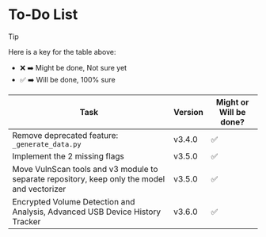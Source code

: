 # To-Do List

> [!TIP]
> Here is a key for the table above:
> - ❌ ➡️ Might be done, Not sure yet
> - ✅ ➡️ Will be done, 100% sure

| Task                                                                                         | Version | Might or Will be done? |
|----------------------------------------------------------------------------------------------|---------|------------------------|
| Remove deprecated feature: `_generate_data.py`                                               | v3.4.0  | ✅                      |
| Implement the 2 missing flags                                                                | v3.5.0  | ✅                      |
| Move VulnScan tools and v3 module to separate repository, keep only the model and vectorizer | v3.5.0  | ✅                      |
| Encrypted Volume Detection and Analysis, Advanced USB Device History Tracker                 | v3.6.0  | ✅                      |
